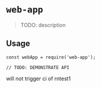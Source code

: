 # `web-app`

> TODO: description

## Usage

```
const webApp = require('web-app');

// TODO: DEMONSTRATE API
```

will not trigger ci of rntest1
